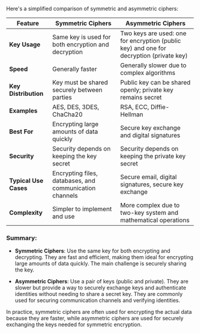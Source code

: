 Here's a simplified comparison of symmetric and asymmetric ciphers:

| Feature                  | Symmetric Ciphers                          | Asymmetric Ciphers                          |
|--------------------------|--------------------------------------------|---------------------------------------------|
| **Key Usage**            | Same key is used for both encryption and decryption | Two keys are used: one for encryption (public key) and one for decryption (private key) |
| **Speed**                | Generally faster                           | Generally slower due to complex algorithms |
| **Key Distribution**     | Key must be shared securely between parties | Public key can be shared openly; private key remains secret |
| **Examples**             | AES, DES, 3DES, ChaCha20                   | RSA, ECC, Diffie-Hellman                    |
| **Best For**             | Encrypting large amounts of data quickly  | Secure key exchange and digital signatures  |
| **Security**             | Security depends on keeping the key secret | Security depends on keeping the private key secret |
| **Typical Use Cases**    | Encrypting files, databases, and communication channels | Secure email, digital signatures, secure key exchange |
| **Complexity**           | Simpler to implement and use              | More complex due to two-key system and mathematical operations |

### Summary:
- **Symmetric Ciphers**: Use the same key for both encrypting and decrypting. They are fast and efficient, making them ideal for encrypting large amounts of data quickly. The main challenge is securely sharing the key.
  
- **Asymmetric Ciphers**: Use a pair of keys (public and private). They are slower but provide a way to securely exchange keys and authenticate identities without needing to share a secret key. They are commonly used for securing communication channels and verifying identities.

In practice, symmetric ciphers are often used for encrypting the actual data because they are faster, while asymmetric ciphers are used for securely exchanging the keys needed for symmetric encryption.